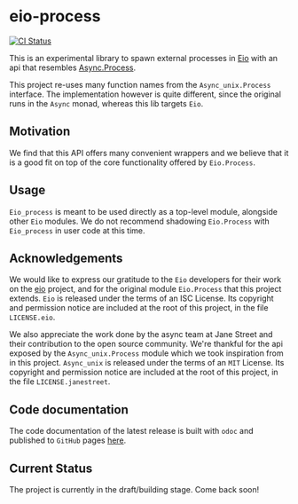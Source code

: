 # eio-process

[![CI Status](https://github.com/mbarbin/eio-process/workflows/ci/badge.svg)](https://github.com/mbarbin/eio-process/actions/workflows/ci.yml)

This is an experimental library to spawn external processes in
[Eio](https://github.com/ocaml-multicore/eio) with an api that resembles
[Async.Process](https://github.com/janestreet/async_unix).

This project re-uses many function names from the `Async_unix.Process`
interface. The implementation however is quite different, since the original
runs in the `Async` monad, whereas this lib targets `Eio`.

## Motivation

We find that this API offers many convenient wrappers and we believe that it is
a good fit on top of the core functionality offered by `Eio.Process`.

## Usage

`Eio_process` is meant to be used directly as a top-level module, alongside
other `Eio` modules. We do not recommend shadowing `Eio.Process` with
`Eio_process` in user code at this time.

## Acknowledgements

We would like to express our gratitude to the `Eio` developers for their work on
the [eio](https://github.com/ocaml-multicore/eio) project, and for the original
module `Eio.Process` that this project extends. `Eio` is released under the
terms of an ISC License. Its copyright and permission notice are included at the
root of this project, in the file `LICENSE.eio`.

We also appreciate the work done by the async team at Jane Street and their
contribution to the open source community. We're thankful for the api exposed by
the `Async_unix.Process` module which we took inspiration from in this project.
`Async_unix` is released under the terms of an `MIT` License. Its copyright and
permission notice are included at the root of this project, in the file
`LICENSE.janestreet`.

## Code documentation

The code documentation of the latest release is built with `odoc` and published
to `GitHub` pages [here](https://mbarbin.github.io/eio-process).

## Current Status

The project is currently in the draft/building stage. Come back soon!
